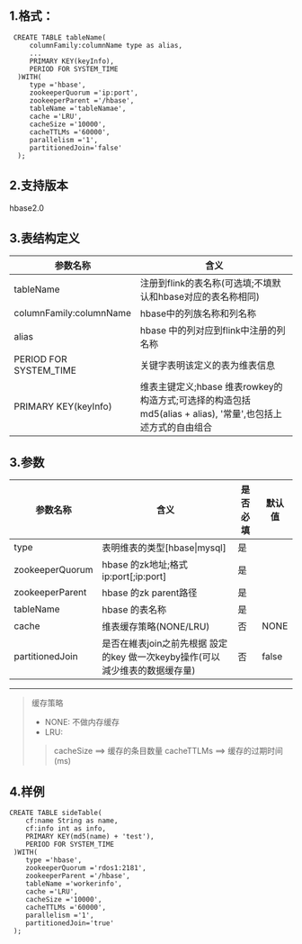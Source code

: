 
## 1.格式：
```
 CREATE TABLE tableName(
     columnFamily:columnName type as alias,
     ...
     PRIMARY KEY(keyInfo),
     PERIOD FOR SYSTEM_TIME
  )WITH(
     type ='hbase',
     zookeeperQuorum ='ip:port',
     zookeeperParent ='/hbase',
     tableName ='tableNamae',
     cache ='LRU',
     cacheSize ='10000',
     cacheTTLMs ='60000',
     parallelism ='1',
     partitionedJoin='false'
  );
```
## 2.支持版本
 hbase2.0

## 3.表结构定义
   
|参数名称|含义|
|----|---|
| tableName | 注册到flink的表名称(可选填;不填默认和hbase对应的表名称相同)|
| columnFamily:columnName | hbase中的列族名称和列名称 |
| alias | hbase 中的列对应到flink中注册的列名称 |
| PERIOD FOR SYSTEM_TIME | 关键字表明该定义的表为维表信息|
| PRIMARY KEY(keyInfo) | 维表主键定义;hbase 维表rowkey的构造方式;可选择的构造包括 md5(alias + alias), '常量',也包括上述方式的自由组合 |
  
## 3.参数

|参数名称|含义|是否必填|默认值|
|----|---|---|----|
| type | 表明维表的类型[hbase\|mysql]|是||
| zookeeperQuorum | hbase 的zk地址;格式ip:port[;ip:port]|是||
| zookeeperParent | hbase 的zk parent路径|是||
| tableName | hbase 的表名称|是||
| cache | 维表缓存策略(NONE/LRU)|否|NONE|
| partitionedJoin | 是否在維表join之前先根据 設定的key 做一次keyby操作(可以減少维表的数据缓存量)|否|false|

--------------
> 缓存策略
> * NONE: 不做内存缓存
> * LRU:
> > cacheSize ==> 缓存的条目数量
> > cacheTTLMs ==> 缓存的过期时间(ms)


## 4.样例
```
CREATE TABLE sideTable(
    cf:name String as name,
    cf:info int as info,
    PRIMARY KEY(md5(name) + 'test'),
    PERIOD FOR SYSTEM_TIME
 )WITH(
    type ='hbase',
    zookeeperQuorum ='rdos1:2181',
    zookeeperParent ='/hbase',
    tableName ='workerinfo',
    cache ='LRU',
    cacheSize ='10000',
    cacheTTLMs ='60000',
    parallelism ='1',
    partitionedJoin='true'
 );

```



